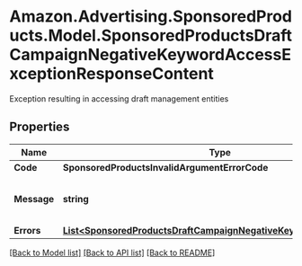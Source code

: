 # Amazon.Advertising.SponsoredProducts.Model.SponsoredProductsDraftCampaignNegativeKeywordAccessExceptionResponseContent
Exception resulting in accessing draft management entities

## Properties

Name | Type | Description | Notes
------------ | ------------- | ------------- | -------------
**Code** | **SponsoredProductsInvalidArgumentErrorCode** |  | 
**Message** | **string** | Human readable error message | 
**Errors** | [**List&lt;SponsoredProductsDraftCampaignNegativeKeywordAccessError&gt;**](SponsoredProductsDraftCampaignNegativeKeywordAccessError.md) |  | [optional] 

[[Back to Model list]](../README.md#documentation-for-models) [[Back to API list]](../README.md#documentation-for-api-endpoints) [[Back to README]](../README.md)

